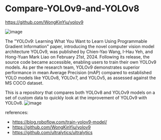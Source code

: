 # Compare-YOLOv9-and-YOLOv8
https://github.com/WongKinYiu/yolov9 

![image](https://github.com/nguyenquangtung/Compare-YOLOv9-and-YOLOv8/assets/59195029/ec1654f7-399b-45b3-8a3b-a784accb3337)

The "YOLOv9: Learning What You Want to Learn Using Programmable Gradient Information" paper, introducing the novel computer vision model architecture YOLOv9, was published by Chien-Yao Wang, I-Hau Yeh, and Hong-Yuan Mark Liao on February 21st, 2024. Following its release, the source code became accessible, enabling users to train their own YOLOv9 models. As per the research team, YOLOv9 demonstrates superior performance in mean Average Precision (mAP) compared to established YOLO models like YOLOv8, YOLOv7, and YOLOv5, as assessed against the MS COCO dataset.

This is a repository that compares both YOLOv8 and YOLOv9 models on a set of custom data to quickly look at the improvement of YOLOv9 with YOLOv8.
![image](https://github.com/nguyenquangtung/Compare-YOLOv9-and-YOLOv8/assets/59195029/ef832e7e-cd5e-483b-88be-11f96a8b51ad)


references: 
- https://blog.roboflow.com/train-yolov9-model/
- https://github.com/WongKinYiu/yolov9
- https://github.com/ultralytics/ultralytics
